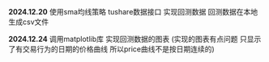 **2024.12.20**
使用sma均线策略 tushare数据接口 实现回测数据 回测数据在本地生成csv文件


**2024.12.24**
调用matplotlib库 实现回测数据的图表
(实现的图表有点问题 只显示了有交易行为的日期的价格曲线 所以price曲线不是按日期连续的)